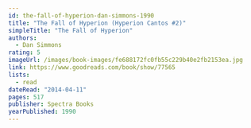 ```yaml
---
id: the-fall-of-hyperion-dan-simmons-1990
title: "The Fall of Hyperion (Hyperion Cantos #2)"
simpleTitle: "The Fall of Hyperion"
authors:
  - Dan Simmons
rating: 5
imageUrl: /images/book-images/fe688172fc0fb55c229b40e2fb2153ea.jpg
link: https://www.goodreads.com/book/show/77565
lists:
  - read
dateRead: "2014-04-11"
pages: 517
publisher: Spectra Books
yearPublished: 1990
---
```

